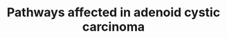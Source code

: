 ---
annotations:
- id: PW:0001360
  parent: regulatory pathway
  type: Pathway Ontology
  value: DNA damage response pathway
- id: PW:0000089
  parent: regulatory pathway
  type: Pathway Ontology
  value: S phase pathway
- id: DOID:4877
  parent: disease of cellular proliferation
  type: Disease Ontology
  value: breast adenoid cystic carcinoma
- id: PW:0001339
  parent: regulatory pathway
  type: Pathway Ontology
  value: chromatin remodeling pathway
authors:
- AARandCo
- Khanspers
- Eweitz
- Egonw
citedin:
- link: PMC9077654
  title: Bioinformatic Investigation of Micro RNA-802 Target Genes, Protein Networks,
    and Its Potential Prognostic Value in Breast Cancer (2022)
communities:
- Diseases
description: Protein pathways altered by mutations in adenoid cystic carcinoma. Pathways
  include epigentic modification, DNA damage checkpoint signals, MYB/MYC signalling
  pathway, FGF/IGF/PI3K signalling, and notch signalling. In the epigenetic modification
  pathway, several complexes promote the activity of HIST1H1E/HIST1H2AL which regulate
  chromatin remodeling. In the DNA damage pathway DNA damage in the nucleus signals
  to ATM and PRKDC to induce DNA repair and suspend the cell cycle. ATM further activates
  proteins that induce either apoptosis or DNA repair and leads to the activation
  of proteins that inhibit progression in the cell cycle. The MYB/MYC pathway involves
  the activation of protein complexes involved in inducing cell growth and proliferation
  by CREBBP and MYCBP. However this pathway has feedback inhibition by the binding
  of the MYBL1/MYB complex to NFIB which depresses MYB activity. The FGF/IGF/PI3K
  signalling pathway involves the activation of the FGFR4/INSRR complex by FGF16 and
  ERBB2 activation by ERBB2IP which leads to a signalling cascade that inhibits apoptosis
  and promotes cell growth and migration. The notch pathway is activated by the biding
  of CNTN6 to Notch leading to pathway activation. This pathway is regulated by RoxP2,
  CTBP1, and DTX4/FBXW7. These pathways are from figure 4 from Ho et al.   Proteins
  on this pathway have targeted assays available via the [https://assays.cancer.gov/available_assays?wp_id=WP3651
  CPTAC Assay Portal]
last-edited: 2024-07-20
ndex: 7a4fe280-8b67-11eb-9e72-0ac135e8bacf
organisms:
- Homo sapiens
redirect_from:
- /index.php/Pathway:WP3651
- /instance/WP3651
- /instance/WP3651_r134271
revision: r134271
schema-jsonld:
- '@context': https://schema.org/
  '@id': https://wikipathways.github.io/pathways/WP3651.html
  '@type': Dataset
  creator:
    '@type': Organization
    name: WikiPathways
  description: Protein pathways altered by mutations in adenoid cystic carcinoma.
    Pathways include epigentic modification, DNA damage checkpoint signals, MYB/MYC
    signalling pathway, FGF/IGF/PI3K signalling, and notch signalling. In the epigenetic
    modification pathway, several complexes promote the activity of HIST1H1E/HIST1H2AL
    which regulate chromatin remodeling. In the DNA damage pathway DNA damage in the
    nucleus signals to ATM and PRKDC to induce DNA repair and suspend the cell cycle.
    ATM further activates proteins that induce either apoptosis or DNA repair and
    leads to the activation of proteins that inhibit progression in the cell cycle.
    The MYB/MYC pathway involves the activation of protein complexes involved in inducing
    cell growth and proliferation by CREBBP and MYCBP. However this pathway has feedback
    inhibition by the binding of the MYBL1/MYB complex to NFIB which depresses MYB
    activity. The FGF/IGF/PI3K signalling pathway involves the activation of the FGFR4/INSRR
    complex by FGF16 and ERBB2 activation by ERBB2IP which leads to a signalling cascade
    that inhibits apoptosis and promotes cell growth and migration. The notch pathway
    is activated by the biding of CNTN6 to Notch leading to pathway activation. This
    pathway is regulated by RoxP2, CTBP1, and DTX4/FBXW7. These pathways are from
    figure 4 from Ho et al.   Proteins on this pathway have targeted assays available
    via the [https://assays.cancer.gov/available_assays?wp_id=WP3651 CPTAC Assay Portal]
  keywords:
  - AKT1
  - ARID1A
  - ARID4B
  - ARID5B
  - ATM
  - ATRX
  - BCOR
  - BCORL1
  - BRCA1
  - BRD1
  - CDC2
  - CEBPA
  - CMTR2
  - CNTN6
  - CREBBP
  - CTBP1
  - Chk1
  - Chk2
  - DTX4
  - EP300
  - ERBB2
  - ERBB2IP
  - FBXW7
  - FGF16
  - FGFR4
  - FOXO3
  - FOXP2
  - HIST1H1E
  - HIST1H2AL
  - HRAS
  - IL17RD
  - INSRR
  - JMJD1C
  - KANSL1
  - KAT6A
  - KDM6A
  - KDM6B
  - KMT2C
  - MAGI1
  - MAGI2
  - MAML3
  - MAP2K2
  - MAX
  - MGA
  - MORF4L1
  - MYB
  - MYBL1
  - MYC
  - MYCBP
  - MYCN
  - NCOR1
  - NFIB
  - NICD
  - NOTCH1
  - NSD1
  - PIK3CA
  - PRKDC
  - PTEN
  - RAF1
  - SETD2
  - SMARCA2
  - SMARCE1
  - SMC1A
  - SRCAP
  - TLK1
  - TP53
  - UHRF1
  license: CC0
  name: Pathways affected in adenoid cystic carcinoma
seo: CreativeWork
title: Pathways affected in adenoid cystic carcinoma
wpid: WP3651
---